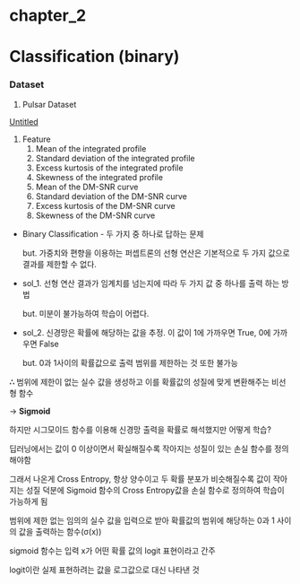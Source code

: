 # chapter_2

# Classification (binary)

### Dataset

1. Pulsar Dataset

[Untitled](https://www.notion.so/af89af8537704efbb8b557f6d025694d)

1. Feature
    1. Mean of the integrated profile
    2. Standard deviation of the integrated profile
    3. Excess kurtosis of the integrated profile
    4. Skewness of the integrated profile
    5. Mean of the DM-SNR curve
    6. Standard deviation of the DM-SNR curve
    7. Excess kurtosis of the DM-SNR curve
    8. Skewness of the DM-SNR curve

- Binary Classification - 두 가지 중 하나로 답하는 문제

    but. 가중치와 편향을 이용하는 퍼셉트론의 선형 연산은 기본적으로 두 가지 값으로 결과를 제한할 수 없다.

- sol_1. 선형 연산 결과가 임계치를 넘는지에 따라 두 가지 값 중 하나를 출력 하는 방법

    but. 미분이 불가능하여 학습이 어렵다.

- sol_2. 신경망은 확률에 해당하는 값을 추정. 이 값이 1에 가까우면 True, 0에 가까우면 False

    but. 0과 1사이의 확률값으로 출력 범위를 제한하는 것 또한 불가능

**∴** 범위에 제한이 없는 실수 값을 생성하고 이를 확률값의 성질에 맞게 변환해주는 비선형 함수

→ **Sigmoid**

하지만 시그모이드 함수를 이용해 신경망 출력을 확률로 해석했지만 어떻게 학습?

딥러닝에서는 값이 0 이상이면서 확실해질수록 작아지는 성질이 있는 손실 함수를 정의해야함

그래서 나온게 Cross Entropy, 항상 양수이고 두 확률 분포가 비슷해질수록 값이 작아지는 성질 덕분에 Sigmoid 함수의 Cross Entropy값을 손실 함수로 정의하여 학습이 가능하게 됨

범위에 제한 없는 임의의 실수 값을 입력으로 받아 확률값의 범위에 해당하는 0과 1 사이의 값을 출력하는 함수(σ(x))

sigmoid 함수는 입력 x가 어떤 확률 값의 logit 표현이라고 간주

logit이란 실제 표현하려는 값을 로그값으로 대신 나타낸 것